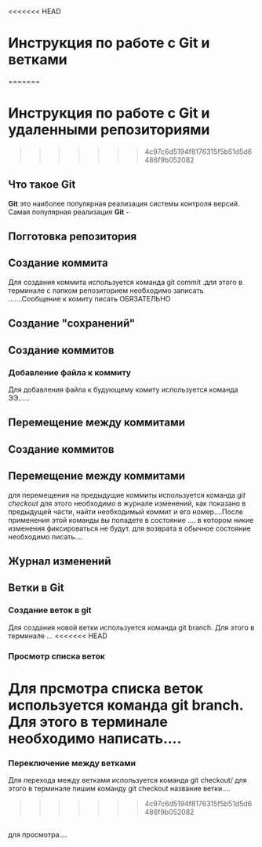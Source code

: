 <<<<<<< HEAD
# Инструкция по работе с Git  и ветками
=======
# Инструкция по работе с Git и удаленными репозиториями
>>>>>>> 4c97c6d5194f8176315f5b51d5d6486f9b052082

##  Что такое Git
**Git**  это наиболее популярная реализация системы контроля версий. Самая популярная реализация **Git**  -

## Погготовка репозитория



## Создание коммита
Для создания коммита используется команда  git commit .для этого в терминале с папком репозиторием необходимо записать .......Сообщение к комиту писать ОБЯЗАТЕЛЬНО



## Создание "сохранений"
## Создание коммитов
### Добавление файла к коммиту
Для добавления файла к будующему комиту используется команда ЭЭ......

## Перемещение между коммитами

## Создание коммитов

## Перемещение между коммитами
для перемещения на предыдущие коммиты используется команда *git checkout* для этого необходимо в журнале изменений, как показано в предыдущей части, найти необходимый коммит и его номер....После применения этой команды вы попадете в состояние .... в котором никие изменения фиксироваться не будут. для возврата в обычное состояние необходимо писать....


##  Журнал изменений

## Ветки в Git 
### Создание веток в git

Для создания новой ветки используется команда git branch. Для этого в терминале ...
<<<<<<< HEAD

### Просмотр списка веток
Для прсмотра списка веток используется команда git branch. Для этого в терминале необходимо написать....
=======
### Переключение между ветками
Для перехода между ветками используется команда git checkout/ для этого в терминале пишим команду git checkout название ветки....
>>>>>>> 4c97c6d5194f8176315f5b51d5d6486f9b052082
## 
 для просмотра....

